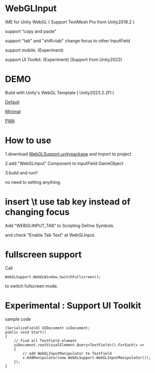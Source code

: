 # WebGLInput

IME for Unity WebGL ( Support TextMesh Pro from Unity2018.2 )

support “copy and paste”

support "tab" and "shift+tab" change focus to other InputField

support mobile. (Experiment)

support UI Toolkit. (Experiment) (Support from Unity2022)

# DEMO

Build with Unity's WebGL Template ( Unity2023.2.2f1 )

[Default](https://kou-yeung.github.io/webgl_input_sample/default/index.html)

[Minimal](https://kou-yeung.github.io/webgl_input_sample/minimal/index.html)

[PWA](https://kou-yeung.github.io/webgl_input_sample/pwa/index.html)

# How to use
1.download [WebGLSupport.unitypackage](https://github.com/kou-yeung/WebGLInput/releases) and import to project

2.add "WebGLInput" Component to InputField GameObject

3.build and run!!

no need to setting anything.

# insert \t use tab key instead of changing focus
Add "WEBGLINPUT_TAB" to Scripting Define Symbols.

and check "Enable Tab Text" at WebGLInput. 

# fullscreen support

Call
```
WebGLSupport.WebGLWindow.SwitchFullscreen();
```
to switch fullscreen mode.

# Experimental : Support UI Toolkit
sample code
```
[SerializeField] UIDocument uiDocument;
public void Start()
{
    // find all TextField element
    uiDocument.rootVisualElement.Query<TextField>().ForEach(v =>
    {
        // add WebGLInputManipulator to TextField
        v.AddManipulator(new WebGLSupport.WebGLInputManipulator());
    });
}
```
